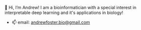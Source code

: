 👋 Hi, I’m Andrew! I am a bioinformatician with a special interest in interpretable deep learning and it's applications in biology!
- 📫 email: andrewfoster.bio@gmail.com

<!---
Andfos/Andfos is a ✨ special ✨ repository because its `README.md` (this file) appears on your GitHub profile.
You can click the Preview link to take a look at your changes.
--->
